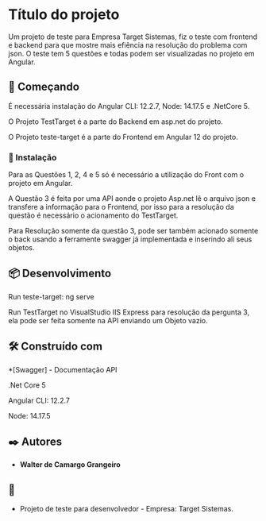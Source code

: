 # Título do projeto

Um projeto de teste para Empresa Target Sistemas, fiz o teste com frontend e backend para que
mostre mais efiência na resolução do problema com json.
O teste tem 5 questões e todas podem ser visualizadas no projeto em Angular.

## 🚀 Começando
<p>É necessária instalação do Angular CLI: 12.2.7, Node: 14.17.5 e .NetCore 5.</p>
<p>O Projeto TestTarget é a parte do Backend em asp.net do projeto.</p>
<p>O Projeto teste-target é a parte do Frontend em Angular 12 do projeto.</p>

### 🔧 Instalação

<p>Para as Questões 1, 2, 4 e 5 só é necessário a utilização do Front com o projeto em Angular.</p>
<p>A Questão 3 é feita por uma API aonde o projeto Asp.net lê o arquivo json e transfere a informação
para o Frontend, por isso para a resolução da questão é necessário o acionamento do TestTarget.</p>
<p>Para Resolução somente da questão 3, pode ser também acionado somente o back usando a ferramente swagger já
implementada e inserindo ali seus objetos.</p>

## 📦 Desenvolvimento

<p>Run teste-target: ng serve</p>
<p>Run TestTarget no VisualStudio IIS Express para resolução da pergunta 3, ela pode ser feita somente na API enviando um Objeto vazio.</p>

## 🛠️ Construído com
<p>*[Swagger] - Documentação API</p>
<p>.Net Core 5</p>
<p>Angular CLI: 12.2.7</p>
<p>Node: 14.17.5</p>

## ✒️ Autores

* **Walter de Camargo Grangeiro**

## 🎁 

* Projeto de teste para desenvolvedor - Empresa: Target Sistemas.
